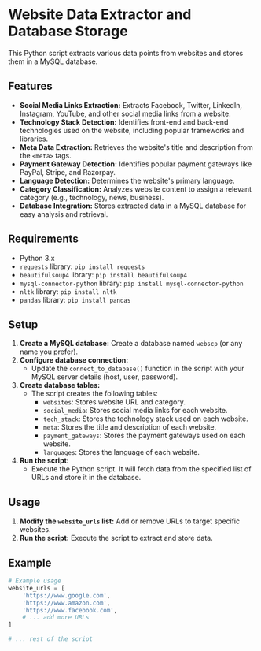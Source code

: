 # Website Data Extractor and Database Storage

This Python script extracts various data points from websites and stores them in a MySQL database.

## Features

- **Social Media Links Extraction:** Extracts Facebook, Twitter, LinkedIn, Instagram, YouTube, and other social media links from a website.
- **Technology Stack Detection:** Identifies front-end and back-end technologies used on the website, including popular frameworks and libraries.
- **Meta Data Extraction:** Retrieves the website's title and description from the `<meta>` tags.
- **Payment Gateway Detection:** Identifies popular payment gateways like PayPal, Stripe, and Razorpay.
- **Language Detection:** Determines the website's primary language.
- **Category Classification:** Analyzes website content to assign a relevant category (e.g., technology, news, business).
- **Database Integration:** Stores extracted data in a MySQL database for easy analysis and retrieval.

## Requirements

- Python 3.x
- `requests` library: `pip install requests`
- `beautifulsoup4` library: `pip install beautifulsoup4`
- `mysql-connector-python` library: `pip install mysql-connector-python`
- `nltk` library: `pip install nltk`
- `pandas` library: `pip install pandas`

## Setup

1. **Create a MySQL database:** Create a database named `webscp` (or any name you prefer).
2. **Configure database connection:**
   - Update the `connect_to_database()` function in the script with your MySQL server details (host, user, password).
3. **Create database tables:**
   - The script creates the following tables:
     - `websites`: Stores website URL and category.
     - `social_media`: Stores social media links for each website.
     - `tech_stack`: Stores the technology stack used on each website.
     - `meta`: Stores the title and description of each website.
     - `payment_gateways`: Stores the payment gateways used on each website.
     - `languages`: Stores the language of each website.
4. **Run the script:**
   - Execute the Python script. It will fetch data from the specified list of URLs and store it in the database.

## Usage

1. **Modify the `website_urls` list:** Add or remove URLs to target specific websites.
2. **Run the script:** Execute the script to extract and store data.

## Example

```python
# Example usage
website_urls = [
    'https://www.google.com',
    'https://www.amazon.com',
    'https://www.facebook.com',
    # ... add more URLs
]

# ... rest of the script